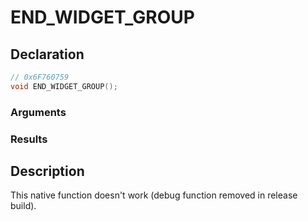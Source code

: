 # END_WIDGET_GROUP

## Declaration
```cpp
// 0x6F760759
void END_WIDGET_GROUP();
```

### Arguments

### Results

## Description
This native function doesn't work (debug function removed in release build).
